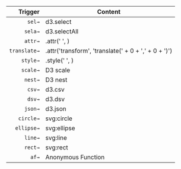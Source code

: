 | Trigger  | Content |
| -------: | ------- |
| `sel→`   | d3.select|
| `sela→`  |d3.selectAll |
| `attr→`  | .attr(' ', )|
| `translate→`  |.attr('transform', 'translate(' + 0 + ',' + 0 + ')') |
| `style→`   |.style(' ', )|
| `scale→`   | D3 scale|
| `nest→`   |D3 nest|
| `csv→`   | d3.csv|
| `dsv→`   | d3.dsv|
| `json→`   |d3.json |
| `circle→`   | svg:circle|
| `ellipse→`   | svg:ellipse|
| `line→`   | svg:line|
| `rect→`   | svg:rect|
| `af→`   | Anonymous Function|
